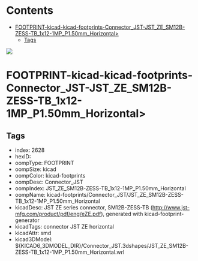 



Contents
========

* [FOOTPRINT-kicad-kicad-footprints-Connector_JST-JST_ZE_SM12B-ZESS-TB_1x12-1MP_P1.50mm_Horizontal>](#footprint-kicad-kicad-footprints-connector_jst-jst_ze_sm12b-zess-tb_1x12-1mp_p150mm_horizontal)
	* [Tags](#tags)
  
![][im]
# FOOTPRINT-kicad-kicad-footprints-Connector_JST-JST_ZE_SM12B-ZESS-TB_1x12-1MP_P1.50mm_Horizontal>

## Tags

- index: 2628
- hexID: 
- oompType: FOOTPRINT
- oompSize: kicad
- oompColor: kicad-footprints
- oompDesc: Connector_JST
- oompIndex: JST_ZE_SM12B-ZESS-TB_1x12-1MP_P1.50mm_Horizontal
- oompName: kicad-footprints/Connector_JST/JST_ZE_SM12B-ZESS-TB_1x12-1MP_P1.50mm_Horizontal
- kicadDesc: JST ZE series connector, SM12B-ZESS-TB (http://www.jst-mfg.com/product/pdf/eng/eZE.pdf), generated with kicad-footprint-generator
- kicadTags: connector JST ZE horizontal
- kicadAttr: smd
- kicad3DModel: ${KICAD6_3DMODEL_DIR}/Connector_JST.3dshapes/JST_ZE_SM12B-ZESS-TB_1x12-1MP_P1.50mm_Horizontal.wrl



[im]: image.png
